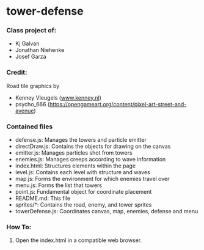 # tower-defense

### Class project of:
- Kj Galvan
- Jonathan Niehenke
- Josef Garza

### Credit:
Road tile graphics by
- Kenney Vleugels (www.kenney.nl)
- psycho\_666 (https://opengameart.org/content/pixel-art-street-and-avenue)

### Contained files
- defense.js: Manages the towers and particle emitter
- directDraw.js: Contains the objects for drawing on the canvas
- emitter.js: Manages particles shot from towers
- enemies.js: Manages creeps according to wave information
- index.html: Structures elements within the page
- level.js: Contains each level with structure and waves
- map.js: Forms the environment for which enemies travel over
- menu.js: Forms the list that towers
- point.js: Fundamental object for coordinate placement
- README.md: This file
- sprites/\*: Contains the road, enemy, and tower sprites
- towerDefense.js: Coordinates canvas, map, enemies, defense and menu

### How To:
1. Open the index.html in a compatible web browser.
